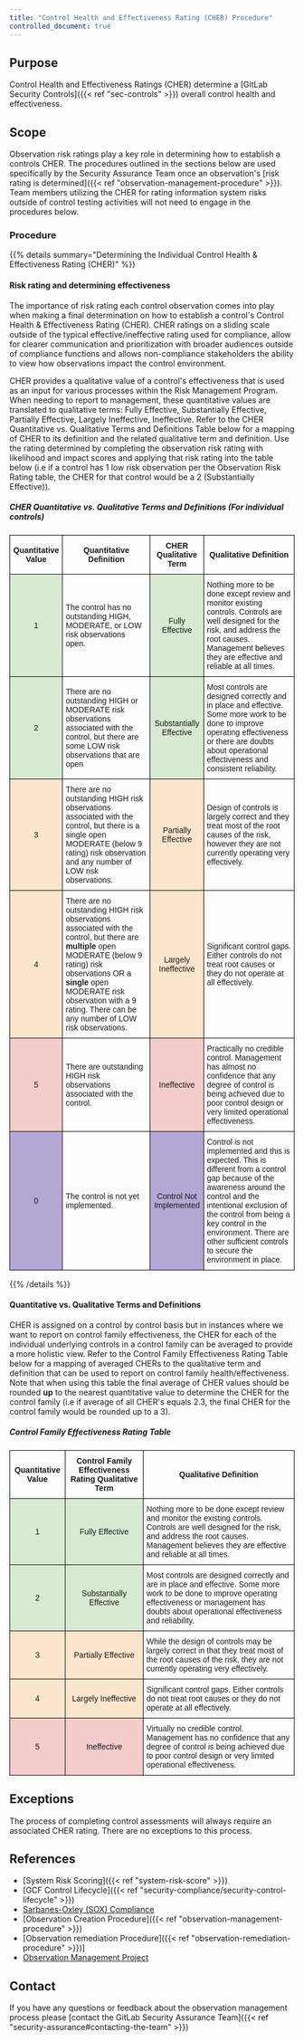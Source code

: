 ```yaml
---
title: "Control Health and Effectiveness Rating (CHER) Procedure"
controlled_document: true
---
```


## Purpose

Control Health and Effectiveness Ratings (CHER) determine a [GitLab Security Controls]({{< ref "sec-controls" >}}) overall control health and effectiveness.

## Scope

Observation risk ratings play a key role in determining how to establish a controls CHER. The procedures outlined in the sections below are used specifically by the Security Assurance Team once an observation's [risk rating is determined]({{< ref "observation-management-procedure" >}}). Team members utilizing the CHER for rating information system risks outside of control testing activities will not need to engage in the procedures below.

### Procedure

{{% details summary="Determining the Individual Control Health & Effectiveness Rating (CHER)" %}}

#### Risk rating and determining effectiveness

The importance of risk rating each control observation comes into play when making a final determination on how to establish a control's Control Health & Effectiveness Rating (CHER). CHER ratings on a sliding scale outside of the typical effective/ineffective rating used for compliance, allow for clearer communication and prioritization with broader audiences outside of compliance functions and allows non-compliance stakeholders the ability to view how observations impact the control environment.

CHER provides a qualitative value of a control's effectiveness that is used as an input for various processes within the Risk Management Program. When needing to report to management, these quantitative values are translated to qualitative terms: Fully Effective, Substantially Effective, Partially Effective, Largely Ineffective, Ineffective. Refer to the CHER Quantitative vs. Qualitative Terms and Definitions Table below for a mapping of CHER to its definition and the related qualitative term and definition. Use the rating determined by completing the observation risk rating with likelihood and impact scores and applying that risk rating into the table below (i.e if a control has 1 low risk observation per the Observation Risk Rating table, the CHER for that control would be a 2 (Substantially Effective)).

##### CHER Quantitative vs. Qualitative Terms and Definitions (For individual controls)

<style type="text/css">
.tg  {border-collapse:collapse;border-spacing:0;}
.tg td{border-color:black;border-style:solid;border-width:1px;font-family:Arial, sans-serif;font-size:14px;
  overflow:hidden;padding:10px 5px;word-break:normal;}
.tg th{border-color:black;border-style:solid;border-width:1px;font-family:Arial, sans-serif;font-size:14px;
  font-weight:normal;overflow:hidden;padding:10px 5px;word-break:normal;}
.tg .tg-cly1{text-align:left;vertical-align:middle}
.tg .tg-wa1i{font-weight:bold;text-align:center;vertical-align:middle}
.tg .tg-obmi{background-color:#D9EAD3;text-align:center;vertical-align:middle}
.tg .tg-w80k{background-color:#B4A7D6;text-align:center;vertical-align:middle}
.tg .tg-yfns{background-color:#F4CCCC;text-align:center;vertical-align:middle}
.tg .tg-qjco{background-color:#FCE5CD;text-align:center;vertical-align:middle}
.tg .tg-0lax{text-align:left;vertical-align:top}
</style>
<table class="tg">
<thead>
  <tr>
    <th class="tg-wa1i"><span style="font-weight:bold">Quantitative Value</span></th>
    <th class="tg-wa1i"><span style="font-weight:bold">Quantitative Definition</span></th>
    <th class="tg-wa1i"><span style="font-weight:bold">CHER Qualitative Term</span></th>
    <th class="tg-wa1i"><span style="font-weight:bold">Qualitative Definition</span></th>
  </tr>
</thead>
<tbody>
  <tr>
    <td class="tg-obmi"><span style="background-color:#D9EAD3">1</span></td>
    <td class="tg-cly1">The control has no outstanding HIGH, MODERATE, or LOW risk observations open.</td>
    <td class="tg-obmi"><span style="background-color:#D9EAD3">Fully Effective</span></td>
    <td class="tg-cly1">Nothing more to be done except review and monitor existing controls. Controls are well designed for the risk, and address the root causes. Management believes they are effective and reliable at all times.</td>
  </tr>
  <tr>
    <td class="tg-obmi"><span style="background-color:#D9EAD3">2</span></td>
    <td class="tg-cly1">There are no outstanding HIGH or MODERATE risk observations associated with the control, but there are some LOW risk observations that are open</td>
    <td class="tg-obmi"><span style="background-color:#D9EAD3">Substantially Effective</span></td>
    <td class="tg-cly1">Most controls are designed correctly and in place and effective. Some more work to be done to improve operating effectiveness or there are doubts about operational effectiveness and consistent reliability.</td>
  </tr>
  <tr>
    <td class="tg-qjco"><span style="background-color:#FCE5CD">3</span></td>
    <td class="tg-cly1">There are no outstanding HIGH risk observations associated with the control, but there is a single open MODERATE (below 9 rating) risk observation and any number of LOW risk observations.</td>
    <td class="tg-qjco"><span style="background-color:#FCE5CD">Partially Effective</span></td>
    <td class="tg-cly1">Design of controls is largely correct and they treat most of the root causes of the risk, however they are not currently operating very effectively.</td>
  </tr>
  <tr>
    <td class="tg-qjco"><span style="background-color:#FCE5CD">4</span></td>
    <td class="tg-0lax"><span style="font-style:normal">There are no outstanding HIGH risk observations associated with the control, but there are </span><span style="font-weight:bold;font-style:normal">multiple</span><span style="font-style:normal"> open MODERATE (below 9 rating) risk observations OR a </span><span style="font-weight:bold;font-style:normal">single</span><span style="font-style:normal"> open MODERATE risk observation with a 9 rating. There can be any number of LOW risk observations.</span></td>
    <td class="tg-qjco"><span style="background-color:#FCE5CD">Largely Ineffective</span></td>
    <td class="tg-cly1">Significant control gaps. Either controls do not treat root causes or they do not operate at all effectively.</td>
  </tr>
  <tr>
    <td class="tg-yfns"><span style="background-color:#F4CCCC">5</span></td>
    <td class="tg-cly1">There are outstanding HIGH risk observations associated with the control.</td>
    <td class="tg-yfns"><span style="background-color:#F4CCCC">Ineffective</span></td>
    <td class="tg-cly1">Practically no credible control. Management has almost no confidence that any degree of control is being achieved due to poor control design or very limited operational effectiveness.</td>
  </tr>
  <tr>
    <td class="tg-w80k"><span style="background-color:#B4A7D6">0</span></td>
    <td class="tg-cly1">The control is not yet implemented.</td>
    <td class="tg-w80k"><span style="background-color:#B4A7D6">Control Not Implemented</span></td>
    <td class="tg-cly1">Control is not implemented and this is expected. This is different from a control gap because of the awareness around the control and the intentional exclusion of the control from being a key control in the environment. There are other sufficient controls to secure the environment in place.</td>
  </tr>
</tbody>
</table>
{{% /details %}}


#### Quantitative vs. Qualitative Terms and Definitions

CHER is assigned on a control by control basis but in instances where we want to report on control family effectiveness, the CHER for each of the individual underlying controls in a control family can be averaged to provide a more holistic view. Refer to the Control Family Effectiveness Rating Table below for a mapping of averaged CHERs to the qualitative term and definition that can be used to report on control family health/effectiveness. Note that when using this table the final average of CHER values should be rounded **up** to the nearest quantitative value to determine the CHER for the control family (i.e if average of all CHER's equals 2.3, the final CHER for the control family would be rounded up to a 3).

##### Control Family Effectiveness Rating Table

<style type="text/css">
.tg  {border-collapse:collapse;border-spacing:0;}
.tg td{border-color:black;border-style:solid;border-width:1px;font-family:Arial, sans-serif;font-size:14px;
  overflow:hidden;padding:10px 5px;word-break:normal;}
.tg th{border-color:black;border-style:solid;border-width:1px;font-family:Arial, sans-serif;font-size:14px;
  font-weight:normal;overflow:hidden;padding:10px 5px;word-break:normal;}
.tg .tg-cly1{text-align:left;vertical-align:middle}
.tg .tg-wa1i{font-weight:bold;text-align:center;vertical-align:middle}
.tg .tg-obmi{background-color:#D9EAD3;text-align:center;vertical-align:middle}
.tg .tg-yfns{background-color:#F4CCCC;text-align:center;vertical-align:middle}
.tg .tg-qjco{background-color:#FCE5CD;text-align:center;vertical-align:middle}
</style>
<table class="tg">
<thead>
  <tr>
    <th class="tg-wa1i"><span style="font-weight:bold">Quantitative Value</span></th>
    <th class="tg-wa1i"><span style="font-weight:bold">Control Family Effectiveness Rating Qualitative Term</span></th>
    <th class="tg-wa1i"><span style="font-weight:bold">Qualitative Definition</span></th>
  </tr>
</thead>
<tbody>
  <tr>
    <td class="tg-obmi"><span style="background-color:#D9EAD3">1</span></td>
    <td class="tg-obmi"><span style="background-color:#D9EAD3">Fully Effective</span></td>
    <td class="tg-cly1">Nothing more to be done except review and monitor the existing controls. Controls are well designed for the risk, and address the root causes. Management believes they are effective and reliable at all times.</td>
  </tr>
  <tr>
    <td class="tg-obmi"><span style="background-color:#D9EAD3">2</span></td>
    <td class="tg-obmi"><span style="background-color:#D9EAD3">Substantially Effective</span></td>
    <td class="tg-cly1">Most controls are designed correctly and are in place and effective. Some more work to be done to improve operating effectiveness or management has doubts about operational effectiveness and reliability.</td>
  </tr>
  <tr>
    <td class="tg-qjco"><span style="background-color:#FCE5CD">3</span></td>
    <td class="tg-qjco"><span style="background-color:#FCE5CD">Partially Effective</span></td>
    <td class="tg-cly1">While the design of controls may be largely correct in that they treat most of the root causes of the risk, they are not currently operating very effectively.</td>
  </tr>
  <tr>
    <td class="tg-qjco"><span style="background-color:#FCE5CD">4</span></td>
    <td class="tg-qjco"><span style="background-color:#FCE5CD">Largely Ineffective</span></td>
    <td class="tg-cly1">Significant control gaps. Either controls do not treat root causes or they do not operate at all effectively.</td>
  </tr>
  <tr>
    <td class="tg-yfns"><span style="background-color:#F4CCCC">5</span></td>
    <td class="tg-yfns"><span style="background-color:#F4CCCC">Ineffective</span></td>
    <td class="tg-cly1">Virtually no credible control. Management has no confidence that any degree of control is being achieved due to poor control design or very limited operational effectiveness.</td>
  </tr>
</tbody>
</table>

## Exceptions

The process of completing control assessments will always require an associated CHER rating. There are no exceptions to this process.

## References

- [System Risk Scoring]({{< ref "system-risk-score" >}})
- [GCF Control Lifecycle]({{< ref "security-compliance/security-control-lifecycle" >}})
- [Sarbanes-Oxley (SOX) Compliance](/handbook/internal-audit/sarbanes-oxley/)
- [Observation Creation Procedure]({{< ref "observation-management-procedure" >}})
- [Observation remediation Procedure]({{< ref "observation-remediation-procedure" >}})]
- [Observation Management Project](https://gitlab.com/gitlab-com/gl-security/security-assurance/observation-management)

## Contact

If you have any questions or feedback about the observation management process please [contact the GitLab Security Assurance Team]({{< ref "security-assurance#contacting-the-team" >}})
